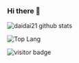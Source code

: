 ### Hi there 👋

![daidai21 github stats](https://github-readme-stats.vercel.app/api?username=daidai21&&show_icons=true&&title_color=0366d6&&icon_color=0366d6)

![Top Lang](https://github-readme-stats.vercel.app/api/top-langs/?username=daidai21&layout=compact&hide=jupyter%20notebook,html)

<img src="https://visitor-badge.laobi.icu/badge?page_id=daidai21.daidai21" alt="visitor badge"/> 
